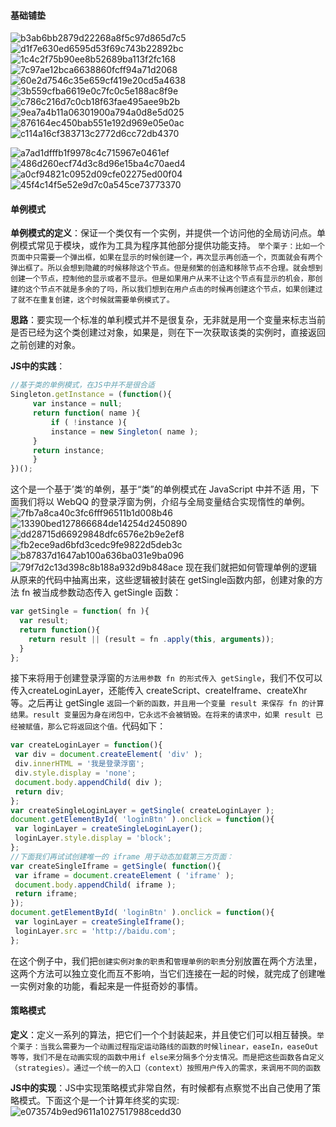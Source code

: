 #### 基础铺垫
![b3ab6bb2879d22268a8f5c97d865d7c5](《JavaScript设计模式与开发实践》学习笔记（上）.resources/3B40B426-E3EB-4A28-9503-5A8BCA411C59.png)
![d1f7e630ed6595d53f69c743b22892bc](《JavaScript设计模式与开发实践》学习笔记（上）.resources/F5E4C776-6A73-442F-91EC-F41CD7C8BDA0.png)
![1c4c2f75b90ee8b52689ba113f2fc168](《JavaScript设计模式与开发实践》学习笔记（上）.resources/5CC50619-0EF4-40AF-9D4E-823073031F71.png)
![7c97ae12bca6638860fcff94a71d2068](《JavaScript设计模式与开发实践》学习笔记（上）.resources/C3C0E2AA-2D0C-4CD8-8621-7FC39834520F.png)
![60e2d7546c35e659cf419e20cd5a4638](《JavaScript设计模式与开发实践》学习笔记（上）.resources/11845489-D525-4880-BAC5-C7E16CEA2AA2.png)
![3b559cfba6619e0c7fc0c5e188ac8f9e](《JavaScript设计模式与开发实践》学习笔记（上）.resources/B61D2DD3-F638-4C69-AB5E-4440D5F05634.png)
![c786c216d7c0cb18f63fae495aee9b2b](《JavaScript设计模式与开发实践》学习笔记（上）.resources/197A6475-D821-4C70-88C9-DE8D8389E49A.png)
![9ea7a4b11a06301900a794a0d8e5d025](《JavaScript设计模式与开发实践》学习笔记（上）.resources/AC5FDDE8-0F9A-4B35-B0C9-FF00CD17849C.png)
![876164ec450bab551e192d969e05e0ac](《JavaScript设计模式与开发实践》学习笔记（上）.resources/017E39C2-5F18-45B3-8086-E91A8B6DBB01.png)
![c114a16cf383713c2772d6cc72db4370](《JavaScript设计模式与开发实践》学习笔记（上）.resources/36931DDB-06AB-4D8D-B20C-8835457F9188.png)

![a7ad1dfffb1f9978c4c715967e0461ef](《JavaScript设计模式与开发实践》学习笔记（上）.resources/23896D5C-9CF2-45BD-8432-0E71495A2D3F.png)
![486d260ecf74d3c8d96e15ba4c70aed4](《JavaScript设计模式与开发实践》学习笔记（上）.resources/69DE0403-D3EF-4DE6-9393-4237AD2AE416.png)
![a0cf94821c0952d09cfe02275ed00f04](《JavaScript设计模式与开发实践》学习笔记（上）.resources/E0942254-34B2-489E-85C2-E94E95DA3370.png)
![45f4c14f5e52e9d7c0a545ce73773370](《JavaScript设计模式与开发实践》学习笔记（上）.resources/FEFF17BE-88DC-4DCC-9F15-F3A9C6C2092F.png)

#### 单例模式
**单例模式的定义**：保证一个类仅有一个实例，并提供一个访问他的全局访问点。单例模式常见于模块，或作为工具为程序其他部分提供功能支持。
`举个栗子：比如一个页面中只需要一个弹出框，如果在显示的时候创建一个，再次显示再创造一个，页面就会有两个弹出框了。所以会想到隐藏的时候移除这个节点。但是频繁的创造和移除节点不合理。就会想到创建一个节点，控制他的显示或者不显示。但是如果用户从来不让这个节点有显示的机会，那创建的这个节点不就是多余的了吗，所以我们想到在用户点击的时候再创建这个节点，如果创建过了就不在重复创建，这个时候就需要单例模式了。`

**思路**：要实现一个标准的单利模式并不是很复杂，无非就是用一个变量来标志当前是否已经为这个类创建过对象，如果是，则在下一次获取该类的实例时，直接返回之前创建的对象。

**JS中的实践**：
```js
//基于类的单例模式，在JS中并不是很合适
Singleton.getInstance = (function(){
     var instance = null;
     return function( name ){
         if ( !instance ){
         instance = new Singleton( name );
     }
     return instance;
     }
})(); 
```
这个是一个基于’类‘的单例，基于“类”的单例模式在 JavaScript 中并不适
用，下面我们将以 WebQQ 的登录浮窗为例，介绍与全局变量结合实现惰性的单例。
![7fb7a8ca40c3fc6fff96511b1d008b46](《JavaScript设计模式与开发实践》学习笔记（上）.resources/741D0189-8C5E-4752-AA78-ED06629B0065.png)
![13390bed127866684de14254d2450890](《JavaScript设计模式与开发实践》学习笔记（上）.resources/E56ACBEE-6FD8-47B6-9EBB-D811ECF53DB3.png)
![dd28715d66929848dfc6576e2b9e2ef8](《JavaScript设计模式与开发实践》学习笔记（上）.resources/D884BE6B-5B10-4213-83C8-EFF461E79139.png)
![fb2ece9ad6bfd3cedc9fe9822d5deb3c](《JavaScript设计模式与开发实践》学习笔记（上）.resources/3A4B3A05-E312-4435-83AA-D3AE4DC9489C.png)
![b87837d1647ab100a636ba031e9ba096](《JavaScript设计模式与开发实践》学习笔记（上）.resources/70EFE4EA-C6FA-433F-AC02-9E290F7D1DD3.png)
![79f7d2c13d398c8b188a932d9b848ace](《JavaScript设计模式与开发实践》学习笔记（上）.resources/935D8AA1-4F1C-4B32-BF30-CF2299C2E7A1.png)
现在我们就把如何管理单例的逻辑从原来的代码中抽离出来，这些逻辑被封装在 getSingle函数内部，创建对象的方法 fn 被当成参数动态传入 getSingle 函数：
```js
var getSingle = function( fn ){
  var result;
  return function(){
    return result || (result = fn .apply(this, arguments));
  }
};
```
接下来将用于创建登录浮窗的`方法用参数 fn 的形式传入 getSingle`，我们不仅可以传入createLoginLayer，还能传入 createScript、createIframe、createXhr 等。之后再让 getSingle `返回一个新的函数，并且用一个变量 result 来保存 fn 的计算结果。result 变量因为身在闭包中，它永远不会被销毁。在将来的请求中，如果 result 已经被赋值，那么它将返回这个值。`代码如下：
```js
var createLoginLayer = function(){
 var div = document.createElement( 'div' );
 div.innerHTML = '我是登录浮窗';
 div.style.display = 'none';
 document.body.appendChild( div );
 return div;
};
var createSingleLoginLayer = getSingle( createLoginLayer );
document.getElementById( 'loginBtn' ).onclick = function(){
 var loginLayer = createSingleLoginLayer();
 loginLayer.style.display = 'block';
};
//下面我们再试试创建唯一的 iframe 用于动态加载第三方页面：
var createSingleIframe = getSingle( function(){
 var iframe = document.createElement ( 'iframe' );
 document.body.appendChild( iframe );
 return iframe;
});
document.getElementById( 'loginBtn' ).onclick = function(){
 var loginLayer = createSingleIframe();
 loginLayer.src = 'http://baidu.com';
};
```
在这个例子中，我们把`创建实例对象的职责`和`管理单例的职责`分别放置在两个方法里，这两个方法可以独立变化而互不影响，当它们连接在一起的时候，就完成了创建唯一实例对象的功能，看起来是一件挺奇妙的事情。

#### 策略模式
**定义**：定义一系列的算法，把它们一个个封装起来，并且使它们可以相互替换。`举个栗子：当我么需要为一个动画过程指定运动路线的函数的时候linear，easeIn，easeOut等等，我们不是在动画实现的函数中用if else来分隔多个分支情况。而是把这些函数各自定义（strategies）。通过一个统一的入口（context）按照用户传入的需求，来调用不同的函数`

**JS中的实现**：JS中实现策略模式非常自然，有时候都有点察觉不出自己使用了策略模式。下面这个是一个计算年终奖的实现:
![e073574b9ed9611a1027517988cedd30](《JavaScript设计模式与开发实践》学习笔记（上）.resources/035E4253-F02F-4711-9D0C-7C7BEFB85C2C.png)

